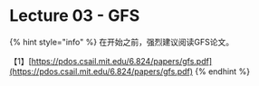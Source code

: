 # Lecture 03 - GFS

{% hint style="info" %}
在开始之前，强烈建议阅读GFS论文。

【1】[https://pdos.csail.mit.edu/6.824/papers/gfs.pdf](https://pdos.csail.mit.edu/6.824/papers/gfs.pdf)
{% endhint %}
